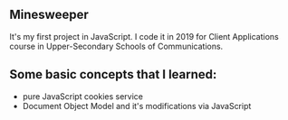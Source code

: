 ## Minesweeper
It's my first project in JavaScript. I code it in 2019 for Client Applications course in Upper-Secondary Schools of Communications.
## Some basic concepts that I learned:
- pure JavaScript cookies service
- Document Object Model and it's modifications via JavaScript